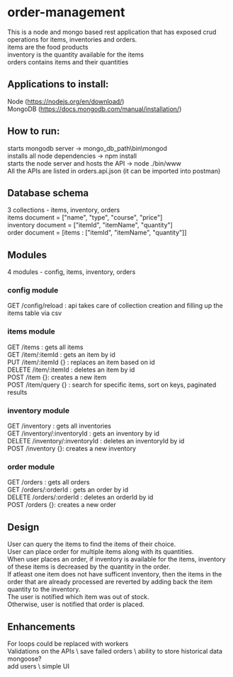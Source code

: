 # order-management
This is a node and mongo based rest application that has exposed crud operations for items, inventories and orders. \
items are the food products \
inventory is the quantity available for the items \
orders contains items and their quantities 

## Applications to install:
Node (https://nodejs.org/en/download/) \
MongoDB (https://docs.mongodb.com/manual/installation/)

## How to run:
starts mongodb server -> mongo_db_path\bin\mongod  \
installs all node dependencies -> npm install \
starts the node server and hosts the API -> node ./bin/www\
All the APIs are listed in orders.api.json (it can be imported into postman) 

## Database schema
3 collections - items, inventory, orders \
items document = ["name", "type", "course", "price"] \
inventory document = ["itemId", "itemName", "quantity"] \
order document = [items : ["itemId", "itemName", "quantity"]] 

## Modules
4 modules - config, items, inventory, orders 

### config module
GET /config/reload : api takes care of collection creation and filling up the items table via csv 

### items module
GET /items : gets all items \
GET /item/:itemId : gets an item by id \
PUT /item/:itemId {} : replaces an item based on id \
DELETE /item/:itemId : deletes an item by id \
POST /item {}: creates a new item \
POST /item/query {} : search for specific items, sort on keys, paginated results 

### inventory module
GET /inventory : gets all inventories \
GET /inventory/:inventoryId : gets an inventory by id \
DELETE /inventory/:inventoryId : deletes an inventoryId by id \
POST /inventory {}: creates a new inventory 

### order module
GET /orders : gets all orders \
GET /orders/:orderId : gets an order by id \
DELETE /orders/:orderId : deletes an orderId by id \
POST /orders {}: creates a new order 

## Design
User can query the items to find the items of their choice. \
User can place order for multiple items along with its quantities. \
When user places an order, if inventory is available for the items, inventory of these items is decreased by the quantity in the order. \
If atleast one item does not have sufficent inventory, then the items in the order that are already processed are reverted by adding back the item quantity to the inventory. \
The user is notified which item was out of stock. \
Otherwise, user is notified that order is placed. 

## Enhancements
For loops could be replaced with workers \
Validations on the APIs \ 
save failed orders \ 
ability to store historical data \
mongoose? \
add users \ 
simple UI